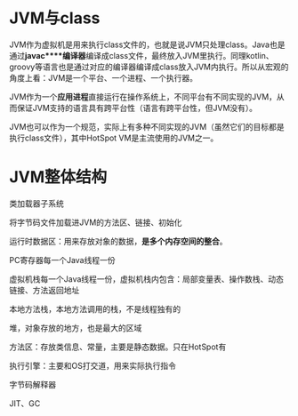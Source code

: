 # JVM与class
JVM作为虚拟机是用来执行class文件的，也就是说JVM只处理class。Java也是通过**javac****编译器**编译成class文件，最终放入JVM里执行。同理kotlin、groovy等语言也是通过对应的编译器编译成class放入JVM内执行。所以从宏观的角度上看：JVM是一个平台、一个进程、一个执行器。

JVM作为一个**应用进程**直接运行在操作系统上，不同平台有不同实现的JVM，从而保证JVM支持的语言具有跨平台性（语言有跨平台性，但JVM没有）。

JVM也可以作为一个规范，实际上有多种不同实现的JVM（虽然它们的目标都是执行class文件），其中HotSpot VM是主流使用的JVM之一。

# JVM整体结构



类加载器子系统

将字节码文件加载进JVM的方法区、链接、初始化





运行时数据区：用来存放对象的数据，**是多个内存空间的整合**。

PC寄存器每一个Java线程一份

虚拟机栈每一个Java线程一份，虚拟机栈内包含：局部变量表、操作数栈、动态链接、方法返回地址

本地方法栈，本地方法调用的栈，不是线程独有的

堆，对象存放的地方，也是最大的区域

方法区：存放类信息、常量，主要是静态数据。只在HotSpot有





执行引擎：主要和OS打交道，用来实际执行指令

字节码解释器

JIT、GC
